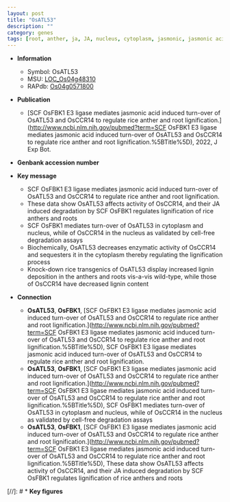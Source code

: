 ```yaml
---
layout: post
title: "OsATL53"
description: ""
category: genes
tags: [root, anther, ja, JA, nucleus, cytoplasm, jasmonic, jasmonic acid, lignin,  ja ]
---
```


* **Information**  
    + Symbol: OsATL53  
    + MSU: [LOC_Os04g48310](http://rice.uga.edu/cgi-bin/ORF_infopage.cgi?orf=LOC_Os04g48310)  
    + RAPdb: [Os04g0571800](https://rapdb.dna.affrc.go.jp/locus/?name=Os04g0571800)  

* **Publication**  
    + [SCF OsFBK1 E3 ligase mediates jasmonic acid induced turn-over of OsATL53 and OsCCR14 to regulate rice anther and root lignification.](http://www.ncbi.nlm.nih.gov/pubmed?term=SCF OsFBK1 E3 ligase mediates jasmonic acid induced turn-over of OsATL53 and OsCCR14 to regulate rice anther and root lignification.%5BTitle%5D), 2022, J Exp Bot.

* **Genbank accession number**  

* **Key message**  
    + SCF OsFBK1 E3 ligase mediates jasmonic acid induced turn-over of OsATL53 and OsCCR14 to regulate rice anther and root lignification.
    + These data show OsATL53 affects activity of OsCCR14, and their JA induced degradation by SCF OsFBK1 regulates lignification of rice anthers and roots
    + SCF OsFBK1 mediates turn-over of OsATL53 in cytoplasm and nucleus, while of OsCCR14 in the nucleus as validated by cell-free degradation assays
    + Biochemically, OsATL53 decreases enzymatic activity of OsCCR14 and sequesters it in the cytoplasm thereby regulating the lignification process
    + Knock-down rice transgenics of OsATL53 display increased lignin deposition in the anthers and roots vis-a-vis wild-type, while those of OsCCR14 have decreased lignin content

* **Connection**  
    + __OsATL53__, __OsFBK1__, [SCF OsFBK1 E3 ligase mediates jasmonic acid induced turn-over of OsATL53 and OsCCR14 to regulate rice anther and root lignification.](http://www.ncbi.nlm.nih.gov/pubmed?term=SCF OsFBK1 E3 ligase mediates jasmonic acid induced turn-over of OsATL53 and OsCCR14 to regulate rice anther and root lignification.%5BTitle%5D), SCF OsFBK1 E3 ligase mediates jasmonic acid induced turn-over of OsATL53 and OsCCR14 to regulate rice anther and root lignification.
    + __OsATL53__, __OsFBK1__, [SCF OsFBK1 E3 ligase mediates jasmonic acid induced turn-over of OsATL53 and OsCCR14 to regulate rice anther and root lignification.](http://www.ncbi.nlm.nih.gov/pubmed?term=SCF OsFBK1 E3 ligase mediates jasmonic acid induced turn-over of OsATL53 and OsCCR14 to regulate rice anther and root lignification.%5BTitle%5D),  SCF OsFBK1 mediates turn-over of OsATL53 in cytoplasm and nucleus, while of OsCCR14 in the nucleus as validated by cell-free degradation assays
    + __OsATL53__, __OsFBK1__, [SCF OsFBK1 E3 ligase mediates jasmonic acid induced turn-over of OsATL53 and OsCCR14 to regulate rice anther and root lignification.](http://www.ncbi.nlm.nih.gov/pubmed?term=SCF OsFBK1 E3 ligase mediates jasmonic acid induced turn-over of OsATL53 and OsCCR14 to regulate rice anther and root lignification.%5BTitle%5D),  These data show OsATL53 affects activity of OsCCR14, and their JA induced degradation by SCF OsFBK1 regulates lignification of rice anthers and roots

[//]: # * **Key figures**  


